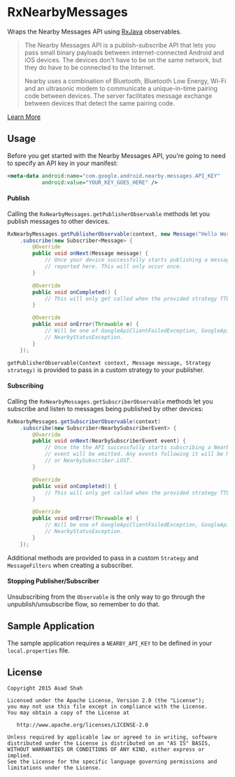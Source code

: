 # RxNearbyMessages

Wraps the Nearby Messages API using [RxJava](https://github.com/ReactiveX/RxJava) observables.

> The Nearby Messages API is a publish-subscribe API that lets you pass small binary payloads
> between internet-connected Android and iOS devices. The devices don't have to be on the same
> network, but they do have to be connected to the Internet.
>
> Nearby uses a combination of Bluetooth, Bluetooth Low Energy, Wi-Fi and an ultrasonic modem to
> communicate a unique-in-time pairing code between devices. The server facilitates message exchange
> between devices that detect the same pairing code.

[Learn More](https://developers.google.com/nearby/messages/overview)

## Usage

Before you get started with the Nearby Messages API, you're going to need to specify an API key in
your manifest:
```xml
<meta-data android:name="com.google.android.nearby.messages.API_KEY"
           android:value="YOUR_KEY_GOES_HERE" />
```

#### Publish

Calling the `RxNearbyMessages.getPublisherObservable` methods let you publish messages to other
devices.

```java
RxNearbyMessages.getPublisherObservable(context, new Message("Hello World".getBytes()))
    .subscribe(new Subscriber<Message> {
        @Override
        public void onNext(Message message) {
            // Once your device successfully starts publishing a message, that message will be
            // reported here. This will only occur once.
        }

        @Override
        public void onCompleted() {
            // This will only get called when the provided strategy TTL expires.
        }

        @Override
        public void onError(Throwable e) {
            // Will be one of GoogleApiClientFailedException, GoogleApiClientSuspendedException, or
            // NearbyStatusException.
        }
    });
```

`getPublisherObservable(Context context, Message message, Strategy strategy)` is provided to pass
in a custom strategy to your publisher.

#### Subscribing

Calling the `RxNearbyMessages.getSubscriberObservable` methods let you subscribe and listen to
messages being published by other devices:

```java
RxNearbyMessages.getSubscriberObservable(context)
    .subscribe(new Subscriber<NearbySubscriberEvent> {
        @Override
        public void onNext(NearbySubscriberEvent event) {
            // Once the the API successfully starts subscribing a NearbySubscriberEvent.SUBSCRIBED
            // event will be emitted. Any events following it will be NearbySubscriberEvent.FOUND
            // or NearbySubscriber.LOST.
        }

        @Override
        public void onCompleted() {
            // This will only get called when the provided strategy TTL expires.
        }

        @Override
        public void onError(Throwable e) {
            // Will be one of GoogleApiClientFailedException, GoogleApiClientSuspendedException, or
            // NearbyStatusException.
        }
    });
```

Additional methods are provided to pass in a custom `Strategy` and `MessageFilters` when creating a
subscriber.

#### Stopping Publisher/Subscriber

Unsubscribing from the `Observable` is the only way to go through the unpublish/unsubscribe flow,
so remember to do that.

## Sample Application

The sample application requires a `NEARBY_API_KEY` to be defined in your `local.properties` file.

## License

    Copyright 2015 Asad Shah

    Licensed under the Apache License, Version 2.0 (the "License");
    you may not use this file except in compliance with the License.
    You may obtain a copy of the License at

       http://www.apache.org/licenses/LICENSE-2.0

    Unless required by applicable law or agreed to in writing, software
    distributed under the License is distributed on an "AS IS" BASIS,
    WITHOUT WARRANTIES OR CONDITIONS OF ANY KIND, either express or implied.
    See the License for the specific language governing permissions and
    limitations under the License.

